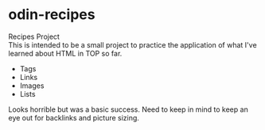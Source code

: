 # odin-recipes
Recipes Project <br>
This is intended to be a small project to practice the application of what I've learned about HTML in TOP so far.
<ul>
  <li>Tags</li>
  <li>Links</li>
  <li>Images</li>
  <li>Lists</li>
</ul>

Looks horrible but was a basic success. Need to keep in mind to keep an eye out for backlinks and picture sizing.

